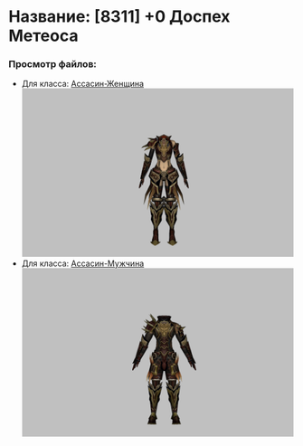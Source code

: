 # Название: [8311] +0 Доспех Метеоса

### Просмотр файлов:
- Для класса: [Ассасин-Женщина](Ассасин-Женщина)
![p070030.png](Ассасин-Женщина/p070030.png)
- Для класса: [Ассасин-Мужчина](Ассасин-Мужчина)
![p060030.png](Ассасин-Мужчина/p060030.png)
